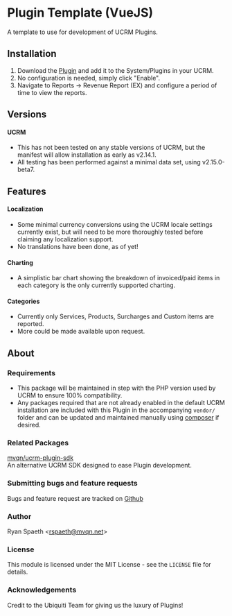 # Plugin Template (VueJS)

A template to use for development of UCRM Plugins. 

## Installation




1. Download the [Plugin](https://github.com/ucrm-plugins/revenue-report/raw/master/revenue-report.zip) and add it to the
System/Plugins in your UCRM.
2. No configuration is needed, simply click "Enable".
3. Navigate to Reports -> Revenue Report (EX) and configure a period of time to view the reports.

## Versions

#### UCRM
- This has not been tested on any stable versions of UCRM, but the manifest will allow installation as early as v2.14.1.
-  All testing has been performed against a minimal data set, using v2.15.0-beta7.

## Features

#### Localization
- Some minimal currency conversions using the UCRM locale settings currently exist, but will need to be more thoroughly
tested before claiming any localization support.
- No translations have been done, as of yet!

#### Charting
- A simplistic bar chart showing the breakdown of invoiced/paid items in each category is the only currently supported
charting.

#### Categories
- Currently only Services, Products, Surcharges and Custom items are reported.
- More could be made available upon request.


## About

### Requirements
- This package will be maintained in step with the PHP version used by UCRM to ensure 100% compatibility.
- Any packages required that are not already enabled in the default UCRM installation are included with this Plugin 
in the accompanying `vendor/` folder and can be updated and maintained manually using
[composer](https://getcomposer.org/) if desired.

### Related Packages
[mvqn/ucrm-plugin-sdk](https://github.com/mvqn/ucrm-plugin-sdk)\
An alternative UCRM SDK designed to ease Plugin development.

### Submitting bugs and feature requests
Bugs and feature request are tracked on [Github](https://github.com/ucrm-plugins/revenue-report/issues)

### Author
Ryan Spaeth <[rspaeth@mvqn.net](mailto:rspaeth@mvqn.net)>

### License
This module is licensed under the MIT License - see the `LICENSE` file for details.

### Acknowledgements
Credit to the Ubiquiti Team for giving us the luxury of Plugins!
